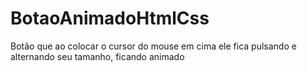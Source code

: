 # BotaoAnimadoHtmlCss
 Botão que ao colocar o cursor do mouse em cima ele fica pulsando e alternando seu tamanho, ficando animado
